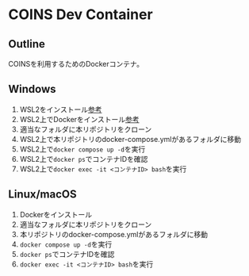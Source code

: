 # COINS Dev Container

## Outline

COINSを利用するためのDockerコンテナ。

## Windows

1. WSL2をインストール[参考](https://learn.microsoft.com/ja-jp/windows/wsl/install)
2. WSL2上でDockerをインストール[参考](https://qiita.com/nujust/items/d7cd395baa0c5dc94fc5)
3. 適当なフォルダに本リポジトリをクローン
4. WSL2上で本リポジトリのdocker-compose.ymlがあるフォルダに移動
5. WSL2上で`docker compose up -d`を実行
6. WSL2上で`docker ps`でコンテナIDを確認
7. WSL2上で`docker exec -it <コンテナID> bash`を実行

## Linux/macOS

1. Dockerをインストール
2. 適当なフォルダに本リポジトリをクローン
3. 本リポジトリのdocker-compose.ymlがあるフォルダに移動
4. `docker compose up -d`を実行
5. `docker ps`でコンテナIDを確認
6. `docker exec -it <コンテナID> bash`を実行
